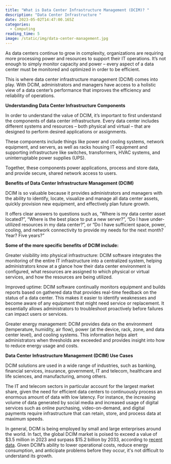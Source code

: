 ```yaml
---
title: "What is Data Center Infrastructure Management (DCIM)? "
description: "Data Center Infrastructure "
date: 2023-05-02T14:47:00.165Z
categories:
  - Computing
reading_time: 5
image: /static/img/data-center-management.jpg
---
```

As data centers continue to grow in complexity, organizations are requiring more processing power and resources to support their IT operations. It’s not enough to simply monitor capacity and power – every aspect of a data center must be monitored and optimized in order to be efficient. 



This is where data center infrastructure management (DCIM) comes into play. With DCIM, administrators and managers have access to a holistic view of a data center’s performance that improves the efficiency and reliability of operations. 



**Understanding Data Center Infrastructure Components**



In order to understand the value of DCIM, it’s important to first understand the components of data center infrastructure. Every data center includes different systems and resources – both physical and virtual – that are designed to perform desired applications or assignments. 



These components include things like power and cooling systems, network equipment, and servers, as well as racks housing IT equipment and supporting infrastructure like switches, transformers, HVAC systems, and uninterruptable power supplies (UPS). 



Together, these components power applications, process and store data, and provide secure, shared network access to users. 



**Benefits of Data Center Infrastructure Management (DCIM)**



DCIM is so valuable because it provides administrators and managers with the ability to identify, locate, visualize and manage all data center assets, quickly provision new equipment, and effectively plan future growth. 



It offers clear answers to questions such as, “Where is my data center asset located?”, “Where is the best place to put a new server?”, “Do I have under-utilized resources in my data center?”, or “Do I have sufficient space, power, cooling, and network connectivity to provide my needs for the next month? Year? Five years?”



**Some of the more specific benefits of DCIM include:**



Greater visibility into physical infrastructure: DCIM software integrates the monitoring of the entire IT infrastructure into a centralized system, helping administrators know at a glance how their data center environment is configured, what resources are assigned to which physical or virtual services, and how the resources are being utilized.



Improved uptime: DCIM software continually monitors equipment and builds reports based on gathered data that provides real-time feedback on the status of a data center. This makes it easier to identify weaknesses and become aware of any equipment that might need service or replacement. It essentially allows administrators to troubleshoot proactively before failures can impact users or services. 



Greater energy management: DCIM provides data on the environment (temperature, humidity, air flow), power (at the device, rack, zone, and data center level), and cooling systems. This information helps alert administrators when thresholds are exceeded and provides insight into how to reduce energy usage and costs.



**Data Center Infrastructure Management (DCIM) Use Cases**



DCIM solutions are used in a wide range of industries, such as banking, financial services, insurance, government, IT and telecom, healthcare and life sciences, and manufacturing, among others.



The IT and telecom sectors in particular account for the largest market share, given the need for efficient data centers to continuously process an enormous amount of data with low latency. For instance, the increasing volume of data generated by social media and increased usage of digital services such as online purchasing, video-on-demand, and digital payments require infrastructure that can retain, store, and process data at maximum speeds.



In general, DCIM is being employed by small and large enterprises around the world. In fact, the global DCIM market is poised to exceed a value of $3.5 million in 2023 and surpass $15.2 billion by 2033, according to [recent data](https://finance.yahoo.com/news/data-center-infrastructure-management-dcim-130000731.html). Given DCIM’s ability to lower operational costs, reduce energy consumption, and anticipate problems before they occur, it's not difficult to understand its growth.